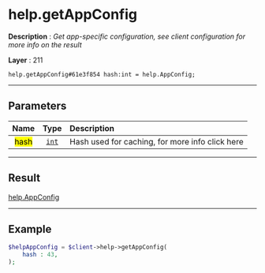 # help.getAppConfig

**Description** : *Get app-specific configuration, see client configuration for more info on the result*

**Layer** : 211

```tl
help.getAppConfig#61e3f854 hash:int = help.AppConfig;
```

---

## Parameters

| Name | Type | Description |
| :---: | :---: | :--- |
| <mark>hash</mark> | [`int`](type/int) | Hash used for caching, for more info click here |

---

## Result

[help.AppConfig](type/help.AppConfig)

---

## Example

```php
$helpAppConfig = $client->help->getAppConfig(
	hash : 43,
);
```